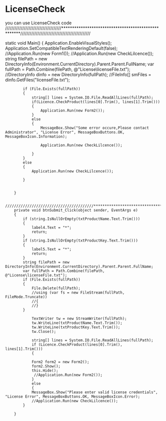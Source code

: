 # LicenseCheck
you can use LicenseCheck code 
////////////////////////////////////****************************************************/////////////////////////////////////////////

static void Main()
        {
            Application.EnableVisualStyles();
            Application.SetCompatibleTextRenderingDefault(false);
            //Application.Run(new Form1());
            //Application.Run(new CheckLilcence());
            string filePath = new DirectoryInfo(Environment.CurrentDirectory).Parent.Parent.FullName;
            var fullPath = Path.Combine(filePath, @"License\licenseFile.txt");
            //DirectoryInfo dinfo = new DirectoryInfo(fullPath);
            //FileInfo[] smFiles = dinfo.GetFiles("licenseFile.txt");

            if (File.Exists(fullPath))
            {
                string[] lines = System.IO.File.ReadAllLines(fullPath);
                if(Licence.CheckProduct(lines[0].Trim(), lines[1].Trim()))
                {
                    Application.Run(new Form2());
                }
                else
                {
                    MessageBox.Show("Some error occure,Please contact Administrator", "License Error", MessageBoxButtons.OK, MessageBoxIcon.Information);

                    Application.Run(new CheckLilcence());

                }
            }
            else
            {
                Application.Run(new CheckLilcence());

            }
            
           
        }
        
        ////////////////////////////////////////****************************************//////////////////////////////////////
        private void btnSubmit_Click(object sender, EventArgs e)
        {
            if (string.IsNullOrEmpty(txtProductName.Text.Trim()))
            {
                label4.Text = "*";
                return;
            }
            if (string.IsNullOrEmpty(txtProductKey.Text.Trim()))
            {
                label5.Text = "*";
                return;
            }
            string filePath = new DirectoryInfo(Environment.CurrentDirectory).Parent.Parent.FullName;
            var fullPath = Path.Combine(filePath, @"License\licenseFile.txt");
            if (File.Exists(fullPath))
            {
                File.Delete(fullPath);
                //using (var fs = new FileStream(fullPath, FileMode.Truncate))
                //{
                //}
            }
             
                TextWriter tw = new StreamWriter(fullPath);
                tw.WriteLine(txtProductName.Text.Trim());
                tw.WriteLine(txtProductKey.Text.Trim());
                tw.Close();

                string[] lines = System.IO.File.ReadAllLines(fullPath);
                if (Licence.CheckProduct(lines[0].Trim(), lines[1].Trim()))
                {
               
                Form2 form2 = new Form2();
                form2.Show();
                this.Hide();
                 //Application.Run(new Form2());
                }
                else
                {
                MessageBox.Show("Please enter valid license credentials", "License Error", MessageBoxButtons.OK, MessageBoxIcon.Error);
                //Application.Run(new CheckLilcence());
            }

        }
